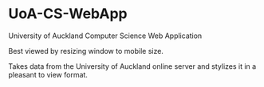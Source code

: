 # UoA-CS-WebApp
University of Auckland Computer Science Web Application

Best viewed by resizing window to mobile size.

Takes data from the University of Auckland online server and stylizes it in a pleasant to view format.

